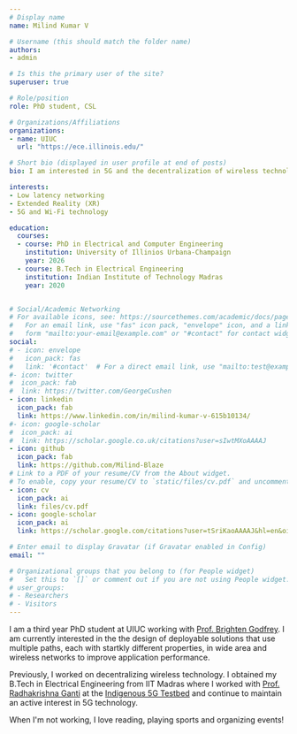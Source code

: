 ```yaml
---
# Display name
name: Milind Kumar V

# Username (this should match the folder name)
authors:
- admin

# Is this the primary user of the site?
superuser: true

# Role/position
role: PhD student, CSL

# Organizations/Affiliations
organizations:
- name: UIUC
  url: "https://ece.illinois.edu/"

# Short bio (displayed in user profile at end of posts)
bio: I am interested in 5G and the decentralization of wireless technology. 

interests:
- Low latency networking
- Extended Reality (XR)
- 5G and Wi-Fi technology

education:
  courses:
  - course: PhD in Electrical and Computer Engineering
    institution: University of Illinios Urbana-Champaign
    year: 2026
  - course: B.Tech in Electrical Engineering
    institution: Indian Institute of Technology Madras
    year: 2020


# Social/Academic Networking
# For available icons, see: https://sourcethemes.com/academic/docs/page-builder/#icons
#   For an email link, use "fas" icon pack, "envelope" icon, and a link in the
#   form "mailto:your-email@example.com" or "#contact" for contact widget.
social:
# - icon: envelope
#   icon_pack: fas
#   link: '#contact'  # For a direct email link, use "mailto:test@example.org".
#- icon: twitter
#  icon_pack: fab
#  link: https://twitter.com/GeorgeCushen
- icon: linkedin
  icon_pack: fab
  link: https://www.linkedin.com/in/milind-kumar-v-615b10134/
#- icon: google-scholar
#  icon_pack: ai
#  link: https://scholar.google.co.uk/citations?user=sIwtMXoAAAAJ
- icon: github
  icon_pack: fab
  link: https://github.com/Milind-Blaze
# Link to a PDF of your resume/CV from the About widget.
# To enable, copy your resume/CV to `static/files/cv.pdf` and uncomment the lines below.
- icon: cv
  icon_pack: ai
  link: files/cv.pdf
- icon: google-scholar
  icon_pack: ai
  link: https://scholar.google.com/citations?user=tSriKaoAAAAJ&hl=en&oi=ao

# Enter email to display Gravatar (if Gravatar enabled in Config)
email: ""

# Organizational groups that you belong to (for People widget)
#   Set this to `[]` or comment out if you are not using People widget.
# user_groups:
# - Researchers
# - Visitors
---
```


I am a third year PhD student at UIUC working with [Prof. Brighten Godfrey](https://pbg.cs.illinois.edu/). I am currently interested in the the design of deployable solutions that use multiple paths, each  with startkly different properties, in wide area and wireless networks to improve application performance.  

Previously, I worked on decentralizing wireless technology. 
I obtained my B.Tech in Electrical Engineering from IIT Madras where I worked with [Prof. Radhakrishna Ganti](http://www.ee.iitm.ac.in/~rganti/) at the [Indigenous 5G Testbed](http://www.ee.iitm.ac.in/5g/) and continue to maintain an active interest in 5G technology.

When I'm not working, I love reading, playing sports and organizing events! 